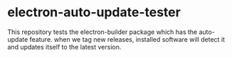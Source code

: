 # electron-auto-update-tester
This repository tests the electron-builder package which has the auto-update feature. when we tag new releases, installed software will detect it and updates itself to the latest version.
